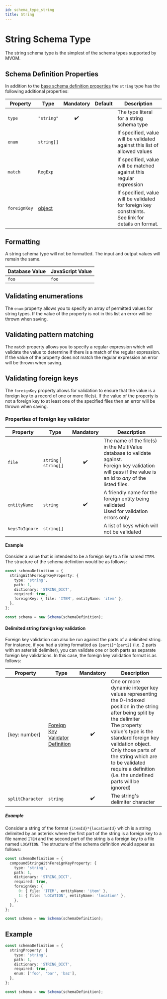 ```yaml
---
id: schema_type_string
title: String
---
```


# String Schema Type

The string schema type is the simplest of the schema types supported by MVOM.

## Schema Definition Properties

In addition to the [base schema definition properties](../schema_basics#properties-common-to-all-schema-definitions) the `string` type has the following additional properties:

| Property     | Type                               |     Mandatory      | Default | Description                                                                                             |
| ------------ | ---------------------------------- | :----------------: | ------- | ------------------------------------------------------------------------------------------------------- |
| `type`       | `"string"`                         | :heavy_check_mark: |         | The type literal for a string schema type                                                               |
| `enum`       | `string[]`                         |                    |         | If specified, value will be validated against this list of allowed values                               |
| `match`      | `RegExp`                           |                    |         | If specified, value will be matched against this regular expression                                     |
| `foreignKey` | [object](#validating-foreign-keys) |                    |         | If specified, value will be validated for foreign key constraints.<br/> See link for details on format. |

## Formatting

A string schema type will not be formatted. The input and output values will remain the same.

| Database Value | JavaScript Value |
| -------------- | ---------------- |
| `foo`          | `foo`            |

## Validating enumerations

The `enum` property allows you to specify an array of permitted values for string types. If the value of the property is not in this list an error will be thrown when saving.

## Validating pattern matching

The `match` property allows you to specify a regular expression which will validate the value to determine if there is a match of the regular expression. If the value of the property does not match the regular expression an error will be thrown when saving.

## Validating foreign keys

The `foreignKey` property allows for validation to ensure that the value is a foreign key to a record of one or more file(s). If the value of the property is not a foreign key to at least one of the specified files then an error will be thrown when saving.

### Properties of foreign key validator

| Property       | Type                   |     Mandatory      | Description                                                                                                                                                      |
| -------------- | ---------------------- | :----------------: | ---------------------------------------------------------------------------------------------------------------------------------------------------------------- |
| `file`         | `string` \| `string[]` | :heavy_check_mark: | The name of the file(s) in the MultiValue database to validate against.<br/>Foreign key validation will pass if the value is an id to _any_ of the listed files. |
| `entityName`   | `string`               | :heavy_check_mark: | A friendly name for the foreign entity being validated<br/>Used for validation errors only                                                                       |
| `keysToIgnore` | `string[]`             |                    | A list of keys which will not be validated                                                                                                                       |

#### Example

Consider a value that is intended to be a foreign key to a file named `ITEM`. The structure of the schema definition would be as follows:

```ts
const schemaDefinition = {
  stringWithForeignKeyProperty: {
    type: 'string',
    path: 1,
    dictionary: 'STRING_DICT',
    required: true,
    foreignKey: { file: 'ITEM', entityName: 'item' },
  },
};

const schema = new Schema(schemaDefinition);
```

#### Delimited string foreign key validation

Foreign key validation can also be run against the parts of a delimited string. For instance, if you had a string formatted as `{part1}*{part2}` (i.e. 2 parts with an asterisk delimiter), you can validate one or both parts as separate foreign key validations. In this case, the foreign key validation format is as follows:

| Property         | Type                                                                     |     Mandatory      | Description                                                                                                                                                                                                                                                                                                                           |
| ---------------- | ------------------------------------------------------------------------ | :----------------: | ------------------------------------------------------------------------------------------------------------------------------------------------------------------------------------------------------------------------------------------------------------------------------------------------------------------------------------- |
| [key: number]    | [Foreign Key Validator Definition](#properties-of-foreign-key-validator) | :heavy_check_mark: | One or more dynamic integer key values representing the 0-indexed position in the string after being split by the delimiter<br/>The property value's type is the standard foreign key validation object.<br/>Only those parts of the string which are to be validated require a definition (i.e. the undefined parts will be ignored) |
| `splitCharacter` | `string`                                                                 | :heavy_check_mark: | The string's delimiter character                                                                                                                                                                                                                                                                                                      |

##### Example

Consider a string of the format `{itemId}*{locationId}` which is a string delimited by an asterisk where the first part of the string is a foreign key to a file named `ITEM` and the second part of the string is a foreign key to a file named `LOCATION`. The structure of the schema definition would appear as follows:

```ts
const schemaDefinition = {
  compoundStringWithForeignKeyProperty: {
    type: 'string',
    path: 1,
    dictionary: 'STRING_DICT',
    required: true,
    foreignKey: {
      0: { file: 'ITEM', entityName: 'item' },
      1: { file: 'LOCATION', entityName: 'location' },
    },
  },
};

const schema = new Schema(schemaDefinition);
```

## Example

```ts
const schemaDefinition = {
  stringProperty: {
    type: 'string',
    path: 1,
    dictionary: 'STRING_DICT',
    required: true,
    enum: ['foo', 'bar', 'baz'],
  },
};

const schema = new Schema(schemaDefinition);
```
